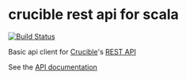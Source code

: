 # crucible rest api for scala

[![Build Status](https://travis-ci.org/ogrodnek/crucible-client-scala.svg)](https://travis-ci.org/ogrodnek/crucible-client-scala)

Basic api client for [Crucible](https://www.atlassian.com/software/crucible/overview)'s [REST API](https://docs.atlassian.com/fisheye-crucible/latest/wadl/crucible.html)

See the [API documentation](http://ogrodnek.github.io/crucible-client-scala/latest/api/)

